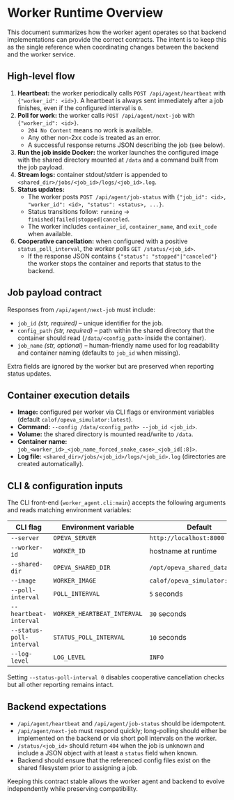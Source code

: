 # Worker Runtime Overview

This document summarizes how the worker agent operates so that backend
implementations can provide the correct contracts. The intent is to keep this
as the single reference when coordinating changes between the backend and the
worker service.

## High-level flow

1. **Heartbeat:** the worker periodically calls `POST /api/agent/heartbeat` with
   `{"worker_id": <id>}`. A heartbeat is always sent immediately after a job
   finishes, even if the configured interval is `0`.
2. **Poll for work:** the worker calls `POST /api/agent/next-job` with
   `{"worker_id": <id>}`.
   - `204 No Content` means no work is available.
   - Any other non-2xx code is treated as an error.
   - A successful response returns JSON describing the job (see below).
3. **Run the job inside Docker:** the worker launches the configured image with
   the shared directory mounted at `/data` and a command built from the job
   payload.
4. **Stream logs:** container stdout/stderr is appended to
   `<shared_dir>/jobs/<job_id>/logs/<job_id>.log`.
5. **Status updates:**
   - The worker posts `POST /api/agent/job-status` with
     `{"job_id": <id>, "worker_id": <id>, "status": <status>, ...}`.
   - Status transitions follow: `running` → `finished|failed|stopped|canceled`.
   - The worker includes `container_id`, `container_name`, and `exit_code` when
     available.
6. **Cooperative cancellation:** when configured with a positive
   `status_poll_interval`, the worker polls `GET /status/<job_id>`.
   - If the response JSON contains `{"status": "stopped"|"canceled"}` the
     worker stops the container and reports that status to the backend.

## Job payload contract

Responses from `/api/agent/next-job` must include:

- `job_id` *(str, required)* – unique identifier for the job.
- `config_path` *(str, required)* – path within the shared directory that the
  container should read (`/data/<config_path>` inside the container).
- `job_name` *(str, optional)* – human-friendly name used for log readability
  and container naming (defaults to `job_id` when missing).

Extra fields are ignored by the worker but are preserved when reporting status
updates.

## Container execution details

- **Image:** configured per worker via CLI flags or environment variables
  (default `calof/opeva_simulator:latest`).
- **Command:** `--config /data/<config_path> --job_id <job_id>`.
- **Volume:** the shared directory is mounted read/write to `/data`.
- **Container name:** `job_<worker_id>_<job_name_forced_snake_case>_<job_id[:8]>`.
- **Log file:** `<shared_dir>/jobs/<job_id>/logs/<job_id>.log` (directories are
  created automatically).

## CLI & configuration inputs

The CLI front-end (`worker_agent.cli:main`) accepts the following arguments and
reads matching environment variables:

| CLI flag | Environment variable | Default |
| --- | --- | --- |
| `--server` | `OPEVA_SERVER` | `http://localhost:8000` |
| `--worker-id` | `WORKER_ID` | hostname at runtime |
| `--shared-dir` | `OPEVA_SHARED_DIR` | `/opt/opeva_shared_data` |
| `--image` | `WORKER_IMAGE` | `calof/opeva_simulator:latest` |
| `--poll-interval` | `POLL_INTERVAL` | `5` seconds |
| `--heartbeat-interval` | `WORKER_HEARTBEAT_INTERVAL` | `30` seconds |
| `--status-poll-interval` | `STATUS_POLL_INTERVAL` | `10` seconds |
| `--log-level` | `LOG_LEVEL` | `INFO` |

Setting `--status-poll-interval 0` disables cooperative cancellation checks but
all other reporting remains intact.

## Backend expectations

- `/api/agent/heartbeat` and `/api/agent/job-status` should be idempotent.
- `/api/agent/next-job` must respond quickly; long-polling should either be
  implemented on the backend or via short poll intervals on the worker.
- `/status/<job_id>` should return `404` when the job is unknown and include a
  JSON object with at least a `status` field when known.
- Backend should ensure that the referenced config files exist on the shared
  filesystem prior to assigning a job.

Keeping this contract stable allows the worker agent and backend to evolve
independently while preserving compatibility.
